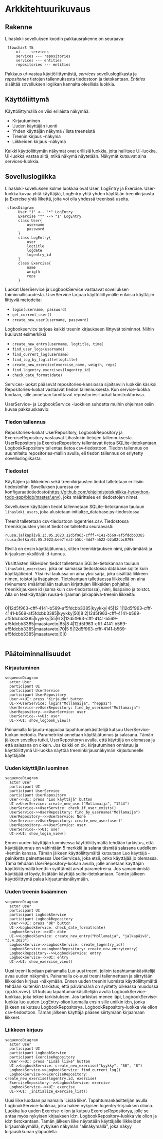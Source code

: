 # Arkkitehtuurikuvaus


## Rakenne

Lihasloki-sovelluksen koodin pakkausrakenne on seuraava:
```mermaid
 flowchart TB
     ui --- services
     services --- repositories
     services --- entities
     repositories --- entities
```

Pakkaus *ui*-vastaa käyttöliittymästä, *services* sovelluslogiikasta ja *repositories* tietojen tallennuksesta tiedostoon ja tietokantaan. *Entities* sisältää sovelluksen logiikan kannalta oleellisia luokkia.

## Käyttöliittymä

Käyttöliittymällä on viisi erilaista näkymää:
- Kirjautuminen
- Uuden käyttäjän luonti
- Yhden käyttäjän näkymä / lista treeneistä
- Treenin kirjaus -näkymä
- Liikkeiden kirjaus -näkymä

Kaikki käyttöliittymän näkymät ovat erillisiä luokkia, joita hallitsee UI-luokka. UI-luokka vastaa siitä, mikä näkymä näytetään. Näkymät kutsuvat aina services-luokkia.


## Sovelluslogiikka

Lihasloki-sovelluksen kolme luokkaa ovat User, LogEntry ja Exercise. User-luokka kuvaa yhtä käyttäjää, LogEntry yhtä yhden käyttäjän treenikirjausta ja Exercise yhtä liikettä, joita voi olla yhdessä treenissä useita.

```mermaid
 classDiagram
      User "1" <-- "*" LogEntry
      Exercise "*" --> "1" LogEntry
      class User{
          username
          password
      }
      class LogEntry{
          user
          logtitle
          logdate
          logentry_id
      }
      class Exercise{
          name
          weigth
          reps
      }
```

Luokat UserService ja LogbookService vastaavat sovelluksen toiminnallisuudesta. UserService tarjoaa käyttöliittymälle erilaisia käyttäjiin liittyviä metodeita:

- `login(username, password)`
- `get_current_user()`
- `create_new_user(username, password)`

Logbookservice tarjoaa kaikki treenin kirjaukseen liittyvät toiminnot. Niihin kuuluvat esimerkiksi
- `create_new_entry(username, logtitle, time)`
- `find_user_logs(username)`
- `find_current_log(username)`
- `find_log_by_logtitle(logtitle)`
- `create_new_exercise(exercise_name, weigth, reps)`
- `find_logentry_exercises(logentry_id)`
- `check_date_format(date)`

Services-luokat pääsevät repositories-kansiossa sijaitseviin luokkiin käsiksi. Repositories-luokat vastaavat tiedon tallennuksesta. Kun service-luokka luodaan, sille annetaan tarvittavat repositories-luokat konstruktorissa.

UserService- ja LogbookService -luokkien suhdetta muihin ohjelman osiin kuvaa pakkauskaavio:


### Tiedon tallennus
Repositories-luokat UserRepository, LogbookRepository ja ExerciseRepository vastaavat Lihaslokin tietojen tallennuksesta. UserRepository ja ExerciseRepository tallentavat tietoa SQLite-tietokantaan. LogbookRepository tallentaa tietoa csv-tiedostoon. Tiedon tallennus on suunniteltu repositories-mallin avulla, eli tiedon tallennus on eriytetty sovelluslogiikasta.

### Tiedostot

Käyttäjien ja liikkeiden sekä treenikirjausten tiedot talletetaan erillisiin tiedostoihin. Sovelluksen juuressa on konfiguraatiotiedosto(https://github.com/ohjelmistotekniikka-hy/python-todo-app/blob/master/.env), joka määrittelee eri tiedostojen nimet.

Sovelluksen käyttäjien tiedot tallennetaan SQLite-tietokannan tauluun `lihasloki_users`, joka alustetaan initialize_database.py-tiedostossa.

Treenit talletetaan csv-tiedostoon logentries.csv. Tiedostossa treenikirjausten yleiset tiedot on talletettu seuraavasti:

```
ruusa;jalkapäivä;13.05.2023;12d5f963-cfff-4141-b569-af5fdcbb3385
ruusa;Selkä;03.05.2023;bee7fea2-b5bc-4dd7-a622-b2a02cbc0798
```
Rivillä on ensin käyttäjätunnus, sitten treenikirjauksen nimi, päivämäärä ja kirjauksen yksilöivä id-tunnus.

Yksittäisten liikkeiden tiedot talletetaan SQLite-tietokannan tauluun `lihasloki_exercises`, joka on samassa tiedostossa database.sqlite kuin käyttäjätiedot. Yksi rivi taulussa on aina yksi sarja, joka sisältää liikkeen nimen, toistot ja lisäpainon. Tietokantaan tallettaessa liikkeellä on aina rivinumero (määritellään tauluun kirjattujen liikkeiden pohjalta), treenikirjauksen id (sama kuin csv-tiedostossa), nimi, lisäpaino ja toistot. Alla on testikäyttäjän ruusa-kirjaaman jalkapäivä-treenin liikkeitä:

```
```
0|12d5f963-cfff-4141-b569-af5fdcbb3385|kyykky|45|12
1|12d5f963-cfff-4141-b569-af5fdcbb3385|kyykky|50|8
2|12d5f963-cfff-4141-b569-af5fdcbb3385|kyykky|55|6
3|12d5f963-cfff-4141-b569-af5fdcbb3385|maastaveto|65|8
4|12d5f963-cfff-4141-b569-af5fdcbb3385|maastaveto|70|5
5|12d5f963-cfff-4141-b569-af5fdcbb3385|maastaveto|0|0

```
```

## Päätoiminnallisuudet

### Kirjautuminen

```mermaid
sequenceDiagram
  actor User
  participant UI
  participant UserService
  participant UserRepository
  User->>UI: press "Kirjaudu" button
  UI->>UserService: login("Mollamaija", "heppa2")
  UserService->>UserRepository: find_by_username("Mollamaija")
  UserRepository-->>UserService: user
  UserService-->>UI: user
  UI->>UI: show_logbook_view()
```
Painamalla kirjaudu-nappulaa tapahtumankäsittelijä kutsuu UserService-luokan metodia. Parametriksi annetaan käyttäjätunnus ja salasana. Tämän jälkeen sovellus tutkii, UserRepositoryn avulla, että käyttäjä on olemassa ja että salasana on oikein. Jos kaikki on ok, kirjautuminen onnistuu ja käyttöliittymä UI-luokka näyttää treeninkirjausnäkymän kirjautuneelle käyttäjälle.

### Uuden käyttäjän luominen

```mermaid
sequenceDiagram
  actor User
  participant UI
  participant UserService
  participant UserRepository
  User->>UI: press "Luo käyttäjä" button
  UI->>UserService: create_new_user("Mollamaija", "1244")
  UserService->>UserService: check_if_user_exists()
  UserService->>UserRepository: find_by_username("Mollamaija")
  UserRepository-->>UserService: None
  UserService->>UserRepository: create_new_user(user)'
  UserRepository-->>UserService: user
  UserService-->>UI: user
  UI->>UI: show_login_view()
 ```
Ennen uuden käyttäjän luomisessa käyttöliittymältä tehdään tarkistus, että käyttäjätunnus on vähintään 5 merkkiä ja salana täsmää salasana uudelleen -kentän kanssa. Tämän jälkeen käyttöliittymältä kutsutaan Luo käyttäjä -painiketta painettaessa UserServiceä, joka etsii, onko käyttäjää jo olemassa. Tämä tehdään UserRepository-luokan avulla, jolle annetaan käyttäjän käyttöliitymällä kenttiin syöttämät arvot parametreina. Jos samannimistä käyttäjää ei löydy, lisätään käyttäjä sqlite-tietokantaan. Tämän jälkeen käyttöliittymä palaa kirjautumisnäkymään. 

 
 ### Uuden treenin lisääminen

```mermaid
sequenceDiagram
  actor User
  participant UI
  participant LogbookService
  participant LogbookRepository
  User->>UI: press "Ok" button
  UI->>LogbookService: check_date_format(date)
  LogbookService-->>UI: date
  UI->>LogbookService: create_new_entry("Mollamaija", "jalkapäivä", "3.4.2023")
  LogbookService->>LogbookService: create_logentry_id()
  LogbookService->>LogbookRepository: create_new_entry(entry)
  LogbookRepository-->>LogbookService: entry
  LogbookService-->>UI: entry
  UI->>UI: show_exercise_view()
 ```
 
Uusi treeni luodaan painamalla Luo uusi treeni, jolloin tapahtumankäsittelijä avaa uuden näkymän. Painamalla ok-uusi treeni tallennettaan ja siirrytään liikkeiden kirjaus -näkymään. Ennen uuden treenin luomista käyttöliittymältä tehdään kuitenkin tarkistus, että päivämäärä on syötetty oikeassa muodossa (pp.kk.vvvv). UI kutsuu tapahtumankäsittelijän avulla LogbookService-luokkaa, joka tekee tarkistuksen. Jos tarkistus menee läpi,  LogbookServise-luokka luo uuden LogEntry-olion luomalla ensin sille uniikin id:n, jonka jälkeen se kutsuu LogbookRepositorya. LogbookRepository-luokka vie olion csv-tiedostoon. Tämän jälkeen käyttäjä pääsee siirtymään kirjaamaan liikkeet.

### Liikkeen kirjaus

```mermaid
sequenceDiagram
  actor User
  participant UI
  participant LogbookService
  participant ExerciseRepository
  User->>UI: press "Lisää liike" button
  UI->>LogbookService: create_new_exercise("kyykky", "50", "8")
  LogbookService->>LogbookService: find_current_log()
  LogbookService->>ExerciseRepository: create_new_exercise(logentry.id, exercise)
  ExerciseRepository-->>LogbookService: exercise
  LogbookService-->>UI: exercise
  UI->>UI: _initialize_exercise_list()
 ```


Uusi liike luodaan painamalla 'Lisää liike'. Tapahtumankäsittelijän avulla LogbookService-luokkaa, joka hakee nykyisen logentry-kirjauksen oliona. Luokka luo uuden Exercise-olion ja kutsuu ExerciseRepositorya, jolle se antaa myös nykyisen kirjauksen id:n. LogbookRepository-luokka vie olion ja id:n tietokantaan. Tämän jälkeen liike näytetään käyttäjälle liikkeiden kirjausnäkymällä, nykyisen näkymän "alinäkymällä", joka näkyy kirjausikkunan yläpuolella. 
